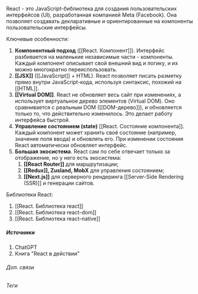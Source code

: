 React - это JavaScript-библиотека для создания пользовательских интерфейсов (UI),  разработанная компанией Meta (Facebook). Она позволяет создавать декларативные и ориентированные на компоненты пользовательские интерфейсы.

Ключевые особенности:
1. **Компонентный подход** ([[React. Компонент]]). Интерфейс разбивается на маленькие независимые части - компоненты. Каждый компонент описывает свой внешний вид и логику, и их можно многократно переиспользовать.
2. **[[JSX]]** ([[JavaScript]] + HTML). React позволяет писать разметку прямо внутри JavaScript-кода, используя синтаксис, похожий на [[HTML]].
3. **[[Virtual DOM]]**. React не обновляет весь сайт при изменениях, а использует виртуальное дерево элементов (Virtual DOM). Оно сравнивается с реальным DOM ([[DOM-дерево]]), и обновляется только то, что действительно изменилось. Это делает работу интерфейса быстрой.
4. **Управление состоянием (state)** [[React. Состояние компонента]]. Каждый компонент может хранить своё состояние (например, значение поля ввода) и обновлять его. При изменении состояния React автоматически обновляет интерфейс.
5. **Большая экосистема**. React сам по себе отвечает только за отображение, но у него есть экосистема:
	1.  **[[React Router]]** для маршрутизации;
	2. **[[Redux]], Zusland, MobX** для управления состоянием;
	3. **[[Next.js]]** для серверного рендеринга [[Server-Side Rendering (SSR)]] и генерации сайтов.

Библиотеки React:
1. [[React. Библиотека react]]
2. [[React. Библиотека react-dom]]
3. [[React. Библиотека react-native]]
##### Источники
1. ChatGPT
2. Книга "React в действии"

###### Доп. связи

###### Теги
